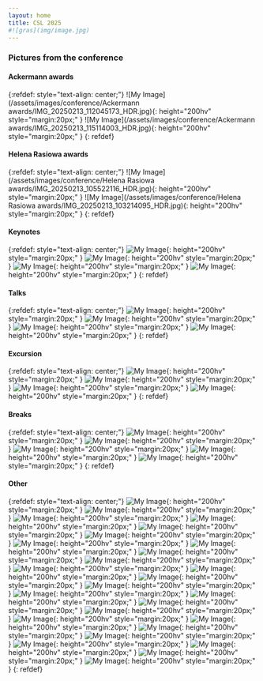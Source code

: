 ```yaml
---
layout: home
title: CSL 2025
#![gras](img/image.jpg)
---
```


### Pictures from the conference

#### Ackermann awards

{:refdef: style="text-align: center;"}
![My Image](/assets/images/conference/Ackermann awards/IMG_20250213_112045173_HDR.jpg){: height="200hv" style="margin:20px;" }
![My Image](/assets/images/conference/Ackermann awards/IMG_20250213_115114003_HDR.jpg){: height="200hv" style="margin:20px;" }
{: refdef}

#### Helena Rasiowa awards

{:refdef: style="text-align: center;"}
![My Image](/assets/images/conference/Helena Rasiowa awards/IMG_20250213_105522116_HDR.jpg){: height="200hv" style="margin:20px;" }
![My Image](/assets/images/conference/Helena Rasiowa awards/IMG_20250213_103214095_HDR.jpg){: height="200hv" style="margin:20px;" }
{: refdef}

#### Keynotes

{:refdef: style="text-align: center;"}
![My Image](/assets/images/conference/keynotes/IMG_20250212_085217190.jpg){: height="200hv" style="margin:20px;" }
![My Image](/assets/images/conference/keynotes/IMG_20250212_085916637_HDR.jpg){: height="200hv" style="margin:20px;" }
![My Image](/assets/images/conference/keynotes/IMG_20250213_084827388_HDR.jpg){: height="200hv" style="margin:20px;" }
![My Image](/assets/images/conference/keynotes/IMG_20250214_085749022_HDR.jpg){: height="200hv" style="margin:20px;" }
{: refdef}

#### Talks

{:refdef: style="text-align: center;"}
![My Image](/assets/images/conference/talks/IMG_20250214_151706546_HDR.jpg){: height="200hv" style="margin:20px;" }
![My Image](/assets/images/conference/talks/IMG_20250211_103250910_HDR.jpg){: height="200hv" style="margin:20px;" }
![My Image](/assets/images/conference/talks/IMG_20250214_143406110.jpg){: height="200hv" style="margin:20px;" }
![My Image](/assets/images/conference/talks/IMG_20250214_151300302.jpg){: height="200hv" style="margin:20px;" }
{: refdef}

#### Excursion

{:refdef: style="text-align: center;"}
![My Image](/assets/images/conference/excursion/IMG_20250213_164744541_HDR.jpg){: height="200hv" style="margin:20px;" }
![My Image](/assets/images/conference/excursion/IMG_20250213_194034936_HDR.jpg){: height="200hv" style="margin:20px;" }
![My Image](/assets/images/conference/excursion/IMG_20250213_205316260_HDR.jpg){: height="200hv" style="margin:20px;" }
![My Image](/assets/images/conference/excursion/IMG_20250213_164306158.jpg){: height="200hv" style="margin:20px;" }
{: refdef}

#### Breaks

{:refdef: style="text-align: center;"}
![My Image](/assets/images/conference/breaks/IMG_20250214_134327456_HDR.jpg){: height="200hv" style="margin:20px;" }
![My Image](/assets/images/conference/breaks/IMG_20250214_134338226_HDR.jpg){: height="200hv" style="margin:20px;" }
![My Image](/assets/images/conference/breaks/IMG_20250214_132929910_HDR.jpg){: height="200hv" style="margin:20px;" }
![My Image](/assets/images/conference/breaks/IMG_20250214_134309450_HDR.jpg){: height="200hv" style="margin:20px;" }
![My Image](/assets/images/conference/breaks/IMG_20250214_134622381_HDR.jpg){: height="200hv" style="margin:20px;" }
{: refdef}

#### Other

{:refdef: style="text-align: center;"}
![My Image](/assets/images/conference/rest/IMG_20250213_164243626.jpg){: height="200hv" style="margin:20px;" }
![My Image](/assets/images/conference/rest/IMG_20250214_121213126_HDR.jpg){: height="200hv" style="margin:20px;" }
![My Image](/assets/images/conference/rest/IMG_20250214_132946215_HDR.jpg){: height="200hv" style="margin:20px;" }
![My Image](/assets/images/conference/rest/IMG_20250213_205259044_HDR.jpg){: height="200hv" style="margin:20px;" }
![My Image](/assets/images/conference/rest/IMG_20250212_105510394.jpg){: height="200hv" style="margin:20px;" }
![My Image](/assets/images/conference/rest/IMG_20250213_105500546_HDR.jpg){: height="200hv" style="margin:20px;" }
![My Image](/assets/images/conference/rest/IMG_20250211_105525168_HDR.jpg){: height="200hv" style="margin:20px;" }
![My Image](/assets/images/conference/rest/IMG_20250214_160909389_HDR.jpg){: height="200hv" style="margin:20px;" }
![My Image](/assets/images/conference/rest/IMG_20250212_154542796_HDR.jpg){: height="200hv" style="margin:20px;" }
![My Image](/assets/images/conference/rest/IMG_20250212_103246985_HDR.jpg){: height="200hv" style="margin:20px;" }
![My Image](/assets/images/conference/rest/IMG_20250212_154437022_HDR.jpg){: height="200hv" style="margin:20px;" }
![My Image](/assets/images/conference/rest/IMG_20250212_154444084_HDR.jpg){: height="200hv" style="margin:20px;" }
![My Image](/assets/images/conference/rest/IMG_20250214_132957379_HDR.jpg){: height="200hv" style="margin:20px;" }
![My Image](/assets/images/conference/rest/IMG_20250213_205326470_HDR.jpg){: height="200hv" style="margin:20px;" }
![My Image](/assets/images/conference/rest/IMG_20250211_123634146.jpg){: height="200hv" style="margin:20px;" }
![My Image](/assets/images/conference/rest/IMG_20250213_161641043_HDR.jpg){: height="200hv" style="margin:20px;" }
![My Image](/assets/images/conference/rest/IMG_20250213_164644244.jpg){: height="200hv" style="margin:20px;" }
![My Image](/assets/images/conference/rest/IMG_20250213_162828914.jpg){: height="200hv" style="margin:20px;" }
![My Image](/assets/images/conference/rest/IMG_20250214_173806174.jpg){: height="200hv" style="margin:20px;" }
![My Image](/assets/images/conference/rest/IMG_20250211_142524813.jpg){: height="200hv" style="margin:20px;" }
![My Image](/assets/images/conference/rest/IMG_20250212_154524424_HDR.jpg){: height="200hv" style="margin:20px;" }
![My Image](/assets/images/conference/rest/IMG_20250211_115838746.jpg){: height="200hv" style="margin:20px;" }
![My Image](/assets/images/conference/rest/IMG_20250212_154614268_HDR.jpg){: height="200hv" style="margin:20px;" }
![My Image](/assets/images/conference/rest/IMG_20250212_103332364_PORTRAIT.jpg){: height="200hv" style="margin:20px;" }
![My Image](/assets/images/conference/rest/IMG_20250213_194023514_HDR.jpg){: height="200hv" style="margin:20px;" }
![My Image](/assets/images/conference/rest/IMG_20250212_154450019_HDR.jpg){: height="200hv" style="margin:20px;" }
{: refdef}



